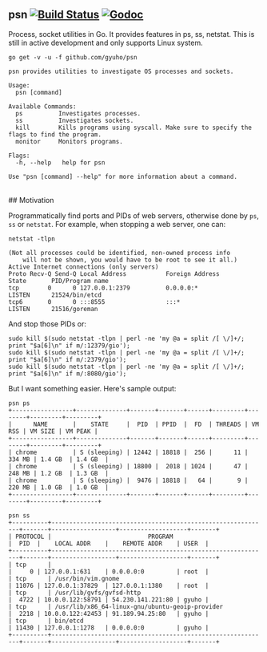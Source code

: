 ## psn [![Build Status](https://img.shields.io/travis/gyuho/psn.svg?style=flat-square)](https://travis-ci.org/gyuho/psn) [![Godoc](http://img.shields.io/badge/go-documentation-blue.svg?style=flat-square)](https://godoc.org/github.com/gyuho/psn)

Process, socket utilities in Go. It provides features in ps, ss, netstat.
This is still in active development and only supports Linux system.

```
go get -v -u -f github.com/gyuho/psn
```

```
psn provides utilities to investigate OS processes and sockets.

Usage:
  psn [command]

Available Commands:
  ps          Investigates processes.
  ss          Investigates sockets.
  kill        Kills programs using syscall. Make sure to specify the flags to find the program.
  monitor     Monitors programs.

Flags:
  -h, --help   help for psn

Use "psn [command] --help" for more information about a command.
```

<br>
## Motivation

Programmatically find ports and PIDs of web servers, otherwise done
by `ps`, `ss` or `netstat`. For example, when stopping a web server, one can:

```
netstat -tlpn

(Not all processes could be identified, non-owned process info
	will not be shown, you would have to be root to see it all.)
Active Internet connections (only servers)
Proto Recv-Q Send-Q Local Address           Foreign Address         State       PID/Program name
tcp        0      0 127.0.0.1:2379          0.0.0.0:*               LISTEN      21524/bin/etcd
tcp6       0      0 :::8555                 :::*                    LISTEN      21516/goreman
```

And stop those PIDs or:

```
sudo kill $(sudo netstat -tlpn | perl -ne 'my @a = split /[ \/]+/; print "$a[6]\n" if m/:12379/gio');
sudo kill $(sudo netstat -tlpn | perl -ne 'my @a = split /[ \/]+/; print "$a[6]\n" if m/:2379/gio');
sudo kill $(sudo netstat -tlpn | perl -ne 'my @a = split /[ \/]+/; print "$a[6]\n" if m/:8080/gio');
```

But I want something easier. Here's sample output:

```
psn ps
+-----------------+--------------+-------+-------+------+---------+--------+---------+---------+
|      NAME       |    STATE     |  PID  | PPID  |  FD  | THREADS | VM RSS | VM SIZE | VM PEAK |
+-----------------+--------------+-------+-------+------+---------+--------+---------+---------+
| chrome          | S (sleeping) | 12442 | 18818 |  256 |      11 | 334 MB | 1.4 GB  | 1.4 GB  |
| chrome          | S (sleeping) | 18800 |  2018 | 1024 |      47 | 248 MB | 1.2 GB  | 1.3 GB  |
| chrome          | S (sleeping) |  9476 | 18818 |   64 |       9 | 220 MB | 1.0 GB  | 1.0 GB  |
+-----------------+--------------+-------+-------+------+---------+--------+---------+---------+

psn ss
+----------+-------------------------------------------------------------+-------+------------------+-------------------+-------+
| PROTOCOL |                           PROGRAM                           |  PID  |    LOCAL ADDR    |    REMOTE ADDR    | USER  |
+----------+-------------------------------------------------------------+-------+------------------+-------------------+-------+
| tcp      |                                                             |     0 | 127.0.0.1:631    | 0.0.0.0:0         | root  |
| tcp      | /usr/bin/vim.gnome                                          | 11076 | 127.0.0.1:37829  | 127.0.0.1:1380    | root  |
| tcp      | /usr/lib/gvfs/gvfsd-http                                    |  4722 | 10.0.0.122:58791 | 54.230.141.221:80 | gyuho |
| tcp      | /usr/lib/x86_64-linux-gnu/ubuntu-geoip-provider             |  2218 | 10.0.0.122:42453 | 91.189.94.25:80   | gyuho |
| tcp      | bin/etcd                                                    | 11430 | 127.0.0.1:1278   | 0.0.0.0:0         | gyuho |
+----------+-------------------------------------------------------------+-------+------------------+-------------------+-------+
```
